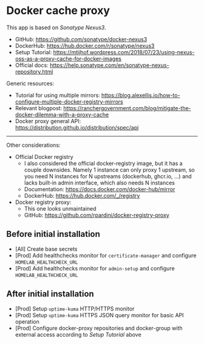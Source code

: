 # Docker cache proxy

This app is based on _Sonatype Nexus3_.

- GitHub: <https://github.com/sonatype/docker-nexus3>
- DockerHub: <https://hub.docker.com/r/sonatype/nexus3>
- Setup Tutorial: <https://mtijhof.wordpress.com/2018/07/23/using-nexus-oss-as-a-proxy-cache-for-docker-images>
- Official docs: <https://help.sonatype.com/en/sonatype-nexus-repository.html>

Generic resources:

- Tutorial for using multiple mirrors: <https://blog.alexellis.io/how-to-configure-multiple-docker-registry-mirrors>
- Relevant blogpost: <https://ranchergovernment.com/blog/mitigate-the-docker-dilemma-with-a-proxy-cache>
- Docker proxy general API: <https://distribution.github.io/distribution/spec/api>

---

Other considerations:

- Official Docker registry
    - I also considered the official docker-registry image, but it has a couple downsides.
      Namely 1 instance can only proxy 1 upstream, so you need N instances for N upstreams (dockerhub, ghcr.io, ...) and lacks built-in admin interface, which also needs N instances
    - Documentation: <https://docs.docker.com/docker-hub/mirror>
    - DockerHub: <https://hub.docker.com/_/registry>
- Docker registry proxy:
    - This one looks unmaintained
    - GitHub: <https://github.com/rpardini/docker-registry-proxy>

## Before initial installation

- \[All\] Create base secrets
- \[Prod\] Add healthchecks monitor for `certificate-manager` and configure `HOMELAB_HEALTHCHECK_URL`
- \[Prod\] Add healthchecks monitor for `admin-setup` and configure `HOMELAB_HEALTHCHECK_URL`

## After initial installation

- \[Prod\] Setup `uptime-kuma` HTTP/HTTPS monitor
- \[Prod\] Setup `uptime-kuma` HTTPS JSON query monitor for basic API operation
- \[Prod\] Configure docker-proxy repositories and docker-group with external access according to _Setup Tutorial_ above
